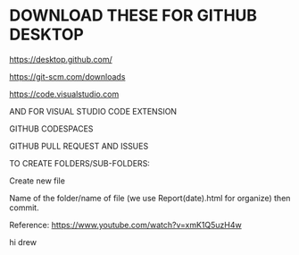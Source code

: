 # DOWNLOAD THESE FOR GITHUB DESKTOP 

https://desktop.github.com/

https://git-scm.com/downloads

https://code.visualstudio.com

AND FOR VISUAL STUDIO CODE EXTENSION

GITHUB CODESPACES

GITHUB PULL REQUEST AND ISSUES

TO CREATE FOLDERS/SUB-FOLDERS:

Create new file

Name of the folder/name of file (we use Report(date).html for organize) then commit.

Reference: https://www.youtube.com/watch?v=xmK1Q5uzH4w

hi drew